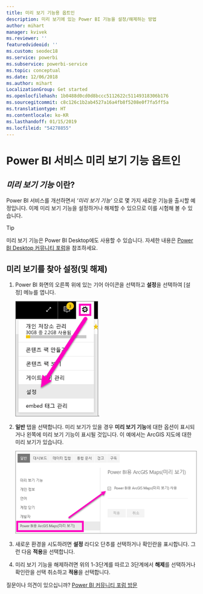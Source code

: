 ```yaml
---
title: 미리 보기 기능용 옵트인
description: 미리 보기에 있는 Power BI 기능을 설정/해제하는 방법
author: mihart
manager: kvivek
ms.reviewer: ''
featuredvideoid: ''
ms.custom: seodec18
ms.service: powerbi
ms.subservice: powerbi-service
ms.topic: conceptual
ms.date: 12/06/2018
ms.author: mihart
LocalizationGroup: Get started
ms.openlocfilehash: 1b0488d0cd0d8bccc5112622c51149318306b176
ms.sourcegitcommit: c8c126c1b2ab4527a16a4fb8f5208e0f7fa5ff5a
ms.translationtype: HT
ms.contentlocale: ko-KR
ms.lasthandoff: 01/15/2019
ms.locfileid: "54278855"
---
```

# <a name="opt-in-for-power-bi-service-preview-features"></a>Power BI 서비스 미리 보기 기능 옵트인
## <a name="what-are-preview-features"></a>*미리 보기 기능* 이란?
Power BI 서비스를 개선하면서 *‘미리 보기 기능’* 으로 몇 가지 새로운 기능을 출시할 예정입니다. 이제 미리 보기 기능을 설정하거나 해제할 수 있으므로 이를 시험해 볼 수 있습니다.

> [!TIP]
> 미리 보기 기능은 Power BI Desktop에도 사용할 수 있습니다. 자세한 내용은 [Power BI Desktop 커뮤니티 포럼](https://community.powerbi.com/t5/Desktop/bd-p/power-bi-designer)을 참조하세요.
> 
> 

## <a name="find-previews-and-turn-them-on-and-off"></a>미리 보기를 찾아 설정(및 해제)
1. Power BI 화면의 오른쪽 위에 있는 기어 아이콘을 선택하고 **설정**을 선택하여 [설정] 메뉴를 엽니다.
   
   ![설정 메뉴](./media/end-user-preview-features/power-bi-settings.png).
2. **일반** 탭을 선택합니다. 미리 보기가 있을 경우 **미리 보기 기능**에 대한 옵션이 표시되거나 왼쪽에 미리 보기 기능이 표시될 것입니다.  이 예에서는 ArcGIS 지도에 대한 미리 보기가 있습니다. 
   
   ![일반 탭](./media/end-user-preview-features/power-bi-preview-arcgis.png)
3. 새로운 환경을 시도하려면 **설정** 라디오 단추를 선택하거나 확인란을 표시합니다. 그런 다음 **적용**을 선택합니다.
4. 미리 보기 기능을 해제하려면 위의 1-3단계를 따르고 3단계에서 **해제**를 선택하거나 확인란을 선택 취소하고 **적용**을 선택합니다.


질문이나 의견이 있으십니까? [Power BI 커뮤니티 포럼 방문](http://community.powerbi.com/t5/Navigation-Preview-Forum/bd-p/NavigationPreview)

